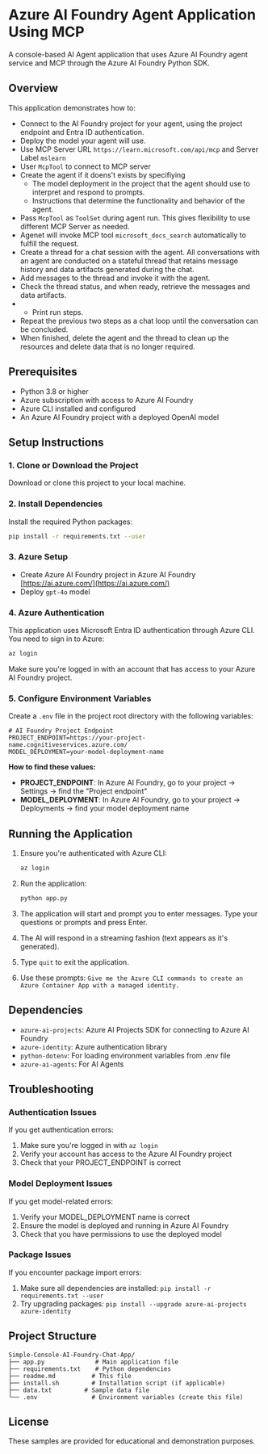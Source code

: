 # Azure AI Foundry Agent Application Using MCP

A console-based AI Agent application that uses Azure AI Foundry agent service and MCP through the Azure AI Foundry Python SDK.

## Overview

This application demonstrates how to:
- Connect to the AI Foundry project for your agent, using the project endpoint and Entra ID authentication.
- Deploy the model your agent will use.
- Use MCP Server URL `https://learn.microsoft.com/api/mcp` and Server Label `mslearn`
- User `McpTool` to connect to MCP server
- Create the agent if it doens't exists by specifiying
   - The model deployment in the project that the agent should use to interpret and respond to prompts.
   - Instructions that determine the functionality and behavior of the agent.
- Pass `McpTool` as `ToolSet` during agent run. This gives flexibility to use different MCP Server as needed.
- Agenet will invoke MCP tool `microsoft_docs_search` automatically to fulfill the request.
- Create a thread for a chat session with the agent. All conversations with an agent are conducted on a stateful thread that retains message history and data artifacts generated during the chat.
- Add messages to the thread and invoke it with the agent.
- Check the thread status, and when ready, retrieve the messages and data artifacts.
- - Print run steps.
- Repeat the previous two steps as a chat loop until the conversation can be concluded.
- When finished, delete the agent and the thread to clean up the resources and delete data that is no longer required.

## Prerequisites

- Python 3.8 or higher
- Azure subscription with access to Azure AI Foundry
- Azure CLI installed and configured
- An Azure AI Foundry project with a deployed OpenAI model

## Setup Instructions

### 1. Clone or Download the Project

Download or clone this project to your local machine.

### 2. Install Dependencies

Install the required Python packages:

```bash
pip install -r requirements.txt --user
```

### 3. Azure Setup 
- Create Azure AI Foundry project in Azure AI Foundry [https://ai.azure.com/](https://ai.azure.com/)
- Deploy `gpt-4o` model


### 4. Azure Authentication

This application uses Microsoft Entra ID authentication through Azure CLI. You need to sign in to Azure:

```bash
az login
```

Make sure you're logged in with an account that has access to your Azure AI Foundry project.


### 5. Configure Environment Variables

Create a `.env` file in the project root directory with the following variables:

```env
# AI Foundry Project Endpoint
PROJECT_ENDPOINT=https://your-project-name.cognitiveservices.azure.com/
MODEL_DEPLOYMENT=your-model-deployment-name
```

**How to find these values:**

- **PROJECT_ENDPOINT**: In Azure AI Foundry, go to your project → Settings → find the "Project endpoint"
- **MODEL_DEPLOYMENT**: In Azure AI Foundry, go to your project → Deployments → find your model deployment name

## Running the Application

1. Ensure you're authenticated with Azure CLI:
   ```bash
   az login
   ```

2. Run the application:
   ```bash
   python app.py
   ```

3. The application will start and prompt you to enter messages. Type your questions or prompts and press Enter.

4. The AI will respond in a streaming fashion (text appears as it's generated).

5. Type `quit` to exit the application.

6. Use these prompts:
`Give me the Azure CLI commands to create an Azure Container App with a managed identity.`



## Dependencies

- `azure-ai-projects`: Azure AI Projects SDK for connecting to Azure AI Foundry
- `azure-identity`: Azure authentication library
- `python-dotenv`: For loading environment variables from .env file
- `azure-ai-agents`: For AI Agents


## Troubleshooting

### Authentication Issues

If you get authentication errors:
1. Make sure you're logged in with `az login`
2. Verify your account has access to the Azure AI Foundry project
3. Check that your PROJECT_ENDPOINT is correct

### Model Deployment Issues

If you get model-related errors:
1. Verify your MODEL_DEPLOYMENT name is correct
2. Ensure the model is deployed and running in Azure AI Foundry
3. Check that you have permissions to use the deployed model

### Package Issues

If you encounter package import errors:
1. Make sure all dependencies are installed: `pip install -r requirements.txt --user`
2. Try upgrading packages: `pip install --upgrade azure-ai-projects azure-identity`

## Project Structure

```
Simple-Console-AI-Foundry-Chat-App/
├── app.py              # Main application file
├── requirements.txt    # Python dependencies
├── readme.md          # This file
├── install.sh         # Installation script (if applicable)
├── data.txt         # Sample data file
└── .env               # Environment variables (create this file)
```

## License

These samples are provided for educational and demonstration purposes.